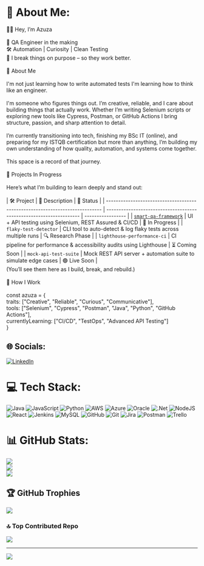 
# 💫 About Me:
👋🏽 Hey, I’m Azuza<br><br>🧪 QA Engineer in the making<br>🛠 Automation | Curiosity | Clean Testing<br>🧠 I break things on purpose – so they work better.<br><br>💬 About Me<br><br>I'm not just learning how to write automated tests I'm learning how to think like an engineer.<br><br>I'm someone who figures things out. I’m creative, reliable, and I care about building things that actually work. Whether I’m writing Selenium scripts or exploring new tools like Cypress, Postman, or GitHub Actions I bring structure, passion, and sharp attention to detail.<br><br>I’m currently transitioning into tech, finishing my BSc IT (online), and preparing for my ISTQB certification but more than anything, I’m building my own understanding of how quality, automation, and systems come together.<br><br>This space is a record of that journey.<br><br>🔧 Projects In Progress<br><br>Here’s what I’m building to learn deeply and stand out:<br><br>| 🛠 Project                                                                   | 🚀 Description                                                      | 📁 Status         |
| ---------------------------------------------------------------------------- | ------------------------------------------------------------------- | ----------------- |
| [`smart-qa-framework`](https://github.com/azuzasiyothula/smart-qa-framework) | UI + API testing using Selenium, REST Assured & CI/CD               | 🧪 In Progress    |
| `flaky-test-detector`                                                        | CLI tool to auto-detect & log flaky tests across multiple runs      | 🔍 Research Phase |
| `lighthouse-performance-ci`                                                  | CI pipeline for performance & accessibility audits using Lighthouse | ⏳ Coming Soon     |
| `mock-api-test-suite`                                                        | Mock REST API server + automation suite to simulate edge cases      | 🟢 Live Soon      |
<br>(You’ll see them here as I build, break, and rebuild.)<br><br>📓 How I Work<br><br>const azuza = {<br>  traits: ["Creative", "Reliable", "Curious", "Communicative"],<br>  tools: ["Selenium", "Cypress", "Postman", "Java", "Python", "GitHub Actions"],<br>  currentlyLearning: ["CI/CD", "TestOps", "Advanced API Testing"]<br>}


## 🌐 Socials:
[![LinkedIn](https://img.shields.io/badge/LinkedIn-%230077B5.svg?logo=linkedin&logoColor=white)](https://linkedin.com/in/https://www.linkedin.com/in/azuza-siyothula/) 

# 💻 Tech Stack:
![Java](https://img.shields.io/badge/java-%23ED8B00.svg?style=flat&logo=openjdk&logoColor=white) ![JavaScript](https://img.shields.io/badge/javascript-%23323330.svg?style=flat&logo=javascript&logoColor=%23F7DF1E) ![Python](https://img.shields.io/badge/python-3670A0?style=flat&logo=python&logoColor=ffdd54) ![AWS](https://img.shields.io/badge/AWS-%23FF9900.svg?style=flat&logo=amazon-aws&logoColor=white) ![Azure](https://img.shields.io/badge/azure-%230072C6.svg?style=flat&logo=microsoftazure&logoColor=white) ![Oracle](https://img.shields.io/badge/Oracle-F80000?style=flat&logo=oracle&logoColor=white) ![.Net](https://img.shields.io/badge/.NET-5C2D91?style=flat&logo=.net&logoColor=white) ![NodeJS](https://img.shields.io/badge/node.js-6DA55F?style=flat&logo=node.js&logoColor=white) ![React](https://img.shields.io/badge/react-%2320232a.svg?style=flat&logo=react&logoColor=%2361DAFB) ![Jenkins](https://img.shields.io/badge/jenkins-%232C5263.svg?style=flat&logo=jenkins&logoColor=white) ![MySQL](https://img.shields.io/badge/mysql-4479A1.svg?style=flat&logo=mysql&logoColor=white) ![GitHub](https://img.shields.io/badge/github-%23121011.svg?style=flat&logo=github&logoColor=white) ![Git](https://img.shields.io/badge/git-%23F05033.svg?style=flat&logo=git&logoColor=white) ![Jira](https://img.shields.io/badge/jira-%230A0FFF.svg?style=flat&logo=jira&logoColor=white) ![Postman](https://img.shields.io/badge/Postman-FF6C37?style=flat&logo=postman&logoColor=white) ![Trello](https://img.shields.io/badge/Trello-%23026AA7.svg?style=flat&logo=Trello&logoColor=white)
# 📊 GitHub Stats:
![](https://github-readme-stats.vercel.app/api?username=azuzasiyothula&theme=calm&hide_border=true&include_all_commits=false&count_private=false)<br/>
![](https://nirzak-streak-stats.vercel.app/?user=azuzasiyothula&theme=calm&hide_border=true)<br/>
![](https://github-readme-stats.vercel.app/api/top-langs/?username=azuzasiyothula&theme=calm&hide_border=true&include_all_commits=false&count_private=false&layout=compact)

## 🏆 GitHub Trophies
![](https://github-profile-trophy.vercel.app/?username=azuzasiyothula&theme=calm&no-frame=true&no-bg=true&margin-w=4)

### 🔝 Top Contributed Repo
![](https://github-contributor-stats.vercel.app/api?username=azuzasiyothula&limit=5&theme=calm&combine_all_yearly_contributions=true)

---
[![](https://visitcount.itsvg.in/api?id=azuzasiyothula&icon=2&color=12)](https://visitcount.itsvg.in)

<!-- Proudly created with GPRM ( https://gprm.itsvg.in ) -->
